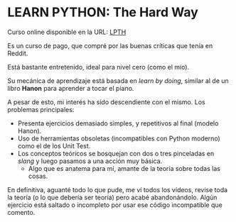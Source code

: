 # LEARN PYTHON: The Hard Way

Curso online disponible en la URL: [LPTH](https://learncodethehardway.org/python/)

Es un curso de pago, que compré por las buenas críticas que tenía en Reddit.

Está bastante entretenido, ideal para nivel cero (como el mío).

Su mecánica de aprendizaje está basada en *learn by doing*, similar al de un libro **Hanon** para aprender a tocar el piano.

A pesar de esto, mi interés ha sido descendiente con el mismo. Los problemas principales: 

- Presenta ejercicios demasiado simples, y repetitivos al final (modelo Hanon).
- Uso de herramientas obsoletas (incompatibles con Python moderno) como el de los Unit Test.
- Los conceptos teóricos se bosquejan con dos o tres pinceladas en *slang* y luego pasamos a una acción muy básica. 
    - Algo que es anatema para mí, amante de la teoría sobre todas las cosas.

En definitiva, aguanté todo lo que pude, me ví todos los vídeos, revise toda la teoría (o lo que debería ser teoría) pero acabé abandonándolo. Algún ejercicio está saltado o incompleto por usar ese código incompatible que comento.